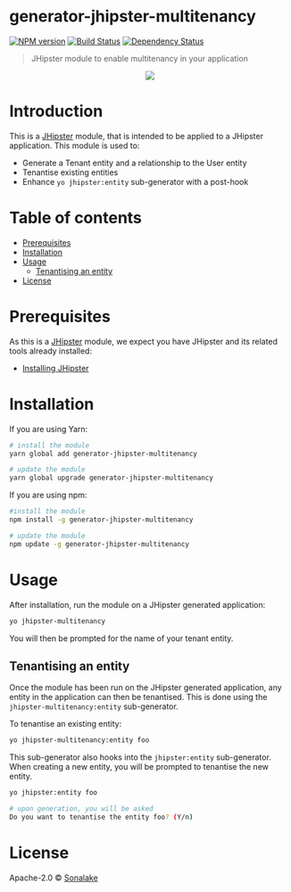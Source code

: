 # generator-jhipster-multitenancy
[![NPM version][npm-image]][npm-url] [![Build Status][travis-image]][travis-url] [![Dependency Status][daviddm-image]][daviddm-url]
> JHipster module to enable multitenancy in your application

<div align="center">
    <a href="http://jhipster.github.io">
        <img src="https://github.com/sonalake/generator-jhipster-multitenancy/raw/master/images/logo-jhipster.png">
    </a>
</div>

# Introduction

This is a [JHipster](http://jhipster.github.io/) module, that is intended to be applied to a JHipster application. This module is used to:

- Generate a Tenant entity and a relationship to the User entity
- Tenantise existing entities
- Enhance `yo jhipster:entity` sub-generator with a post-hook

# Table of contents

* [Prerequisites](#prerequisites)
* [Installation](#installation)
* [Usage](#usage)
  * [Tenantising an entity](#tenantising-an-entity)
* [License](#license)

# Prerequisites

As this is a [JHipster](http://jhipster.github.io/) module, we expect you have JHipster and its related tools already installed:

- [Installing JHipster](https://jhipster.github.io/installation.html)

# Installation

If you are using Yarn:

```bash
# install the module
yarn global add generator-jhipster-multitenancy

# update the module
yarn global upgrade generator-jhipster-multitenancy
```

If you are using npm:

```bash
#install the module
npm install -g generator-jhipster-multitenancy

# update the module
npm update -g generator-jhipster-multitenancy
```

# Usage

After installation, run the module on a JHipster generated application:

```bash
yo jhipster-multitenancy
```

You will then be prompted for the name of your tenant entity.

## Tenantising an entity

Once the module has been run on the JHipster generated application, any entity in the application can then be tenantised. This is done using the `jhipster-multitenancy:entity` sub-generator.

To tenantise an existing entity:

```bash
yo jhipster-multitenancy:entity foo
```

This sub-generator also hooks into the `jhipster:entity` sub-generator. When creating a new entity, you will be prompted to tenantise the new entity.

```bash
yo jhipster:entity foo

# upon generation, you will be asked
Do you want to tenantise the entity foo? (Y/n)
```

# License

Apache-2.0 © [Sonalake](http://github.com/sonalake/)

[npm-image]: https://img.shields.io/npm/v/generator-jhipster-multitenancy.svg
[npm-url]: https://npmjs.org/package/generator-jhipster-multitenancy
[travis-image]: https://travis-ci.org/sonalake/generator-jhipster-multitenancy.svg?branch=master
[travis-url]: https://travis-ci.org/sonalake/generator-jhipster-multitenancy
[daviddm-image]: https://david-dm.org/sonalake/generator-jhipster-multitenancy.svg?theme=shields.io
[daviddm-url]: https://david-dm.org/sonalake/generator-jhipster-multitenancy
